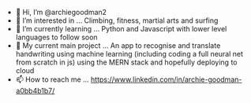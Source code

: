 - 👋 Hi, I’m @archiegoodman2
- 👀 I’m interested in ... Climbing, fitness, martial arts and surfing
- 🌱 I’m currently learning ... Python and Javascript with lower level languages to follow soon
- 💞️ My current main project ... An app to recognise and translate handwriting using machine learning (including coding a full neural net from scratch in js) using the MERN stack and hopefully deploying to cloud
- 📫 How to reach me ... https://www.linkedin.com/in/archie-goodman-a0bb4b1b7/ 

<!---
archiegoodman2/archiegoodman2 is a ✨ special ✨ repository because its `README.md` (this file) appears on your GitHub profile.
You can click the Preview link to take a look at your changes
--->


